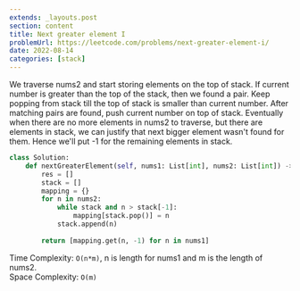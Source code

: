 ```yaml
---
extends: _layouts.post
section: content
title: Next greater element I
problemUrl: https://leetcode.com/problems/next-greater-element-i/
date: 2022-08-14
categories: [stack]
---
```


We traverse nums2 and start storing elements on the top of stack. If current number is greater than the top of the stack, then we found a pair. Keep popping from stack till the top of stack is smaller than current number. After matching pairs are found, push current number on top of stack. Eventually when there are no more elements in nums2 to traverse, but there are elements in stack, we can justify that next bigger element wasn't found for them. Hence we'll put -1 for the remaining elements in stack.

```python
class Solution:
    def nextGreaterElement(self, nums1: List[int], nums2: List[int]) -> List[int]:
        res = []
        stack = []
        mapping = {}
        for n in nums2:
            while stack and n > stack[-1]:
                mapping[stack.pop()] = n
            stack.append(n)
        
        return [mapping.get(n, -1) for n in nums1]
```

Time Complexity: `O(n*m)`, n is length for nums1 and m is the length of nums2. <br/>
Space Complexity: `O(m)`